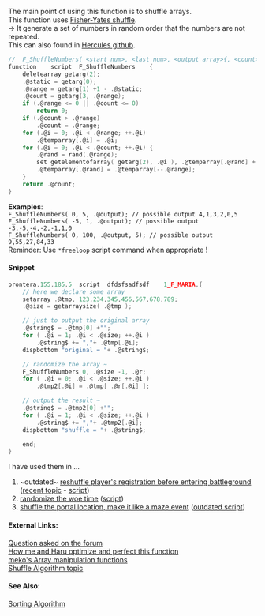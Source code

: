 The main point of using this function is to shuffle arrays.  
This function uses [Fisher-Yates shuffle](https://en.wikipedia.org/wiki/Fisher%E2%80%93Yates_shuffle).  
-> It generate a set of numbers in random order that the numbers are not repeated.  
This can also found in [Hercules github](https://github.com/HerculesWS/Hercules/commit/bb214d4651c9c9aa9599f50cb5de52059176a87f).
```c
//	F_ShuffleNumbers( <start num>, <last num>, <output array>{, <count>} );
function	script	F_ShuffleNumbers	{
	deletearray getarg(2);
	.@static = getarg(0);
	.@range = getarg(1) +1 - .@static;
	.@count = getarg(3, .@range);
	if (.@range <= 0 || .@count <= 0)
		return 0;
	if (.@count > .@range)
		.@count = .@range;
	for (.@i = 0; .@i < .@range; ++.@i)
		.@temparray[.@i] = .@i;
	for (.@i = 0; .@i < .@count; ++.@i) {
		.@rand = rand(.@range);
		set getelementofarray( getarg(2), .@i ), .@temparray[.@rand] + .@static;
		.@temparray[.@rand] = .@temparray[--.@range];
	}
	return .@count;
}
```
**Examples**:  
`F_ShuffleNumbers( 0, 5, .@output); // possible output 4,1,3,2,0,5`  
`F_ShuffleNumbers( -5, 1, .@output); // possible output -3,-5,-4,-2,-1,1,0`  
`F_ShuffleNumbers( 0, 100, .@output, 5); // possible output 9,55,27,84,33`  
Reminder: Use `*freeloop` script command when appropriate !


#### Snippet
```c
prontera,155,185,5	script	dfdsfsadfsdf	1_F_MARIA,{
	// here we declare some array
	setarray .@tmp, 123,234,345,456,567,678,789;
	.@size = getarraysize( .@tmp );

	// just to output the original array
	.@string$ = .@tmp[0] +"";
	for ( .@i = 1; .@i < .@size; ++.@i )
		.@string$ += ","+ .@tmp[.@i];
	dispbottom "original = "+ .@string$;

	// randomize the array ~
	F_ShuffleNumbers 0, .@size -1, .@r;
	for ( .@i = 0; .@i < .@size; ++.@i )
		.@tmp2[.@i] = .@tmp[ .@r[.@i] ];

	// output the result ~
	.@string$ = .@tmp2[0] +"";
	for ( .@i = 1; .@i < .@size; ++.@i )
		.@string$ += ","+ .@tmp2[.@i];
	dispbottom "shuffle = "+ .@string$;

	end;
}
```

I have used them in ...  
1. ~outdated~ [reshuffle player's registration before entering battleground](https://rathena.org/board/topic/73771-battleground-emperium-with-shuffle-team-players/?sortby=date) ([recent topic](http://herc.ws/board/topic/15913-annieruru-emp-bg/) - [script](https://github.com/AnnieRuru/customs/blob/master/scripts/instanced_bg_emp_0.2r.txt))  
2. [randomize the woe time](https://rathena.org/board/topic/115861-woe-random-castle/?sortby=date) ([script](https://github.com/AnnieRuru/customs/blob/master/scripts/portal_event_1.0c))  
3. [shuffle the portal location, make it like a maze event](https://rathena.org/board/topic/77115-request-auto-game-warp-event/?sortby=date) ([outdated script](https://github.com/AnnieRuru/customs/blob/master/scripts/portal_event_1.0c))  

#### External Links:
[Question asked on the forum](https://rathena.org/board/topic/115224-copy-random-array/)  
[How me and Haru optimize and perfect this function](https://github.com/HerculesWS/Hercules/pull/872)  
[meko's Array manipulation functions](http://herc.ws/board/topic/14817-array-manipulation-functions/)  
[Shuffle Algorithm topic](http://herc.ws/board/topic/4889-shuffle-algorithm-commited-into-github/)

#### See Also:
[Sorting Algorithm](https://github.com/AnnieRuru/Release/blob/master/Guides/Sorting%20Algorithm.md)
